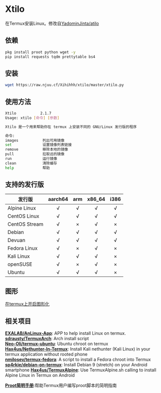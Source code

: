 # Xtilo

在Termux安装Linux。修改自[YadominJinta/atilo](https://github.com/YadominJinta/atilo)

## 依赖

``` bash
pkg install proot python wget -y
pip install requests tqdm prettytable bs4
```

## 安装

``` bash
wget https://raw.njuu.cf/Xihihhh/xtilo/master/xtilo.py
```

## 使用方法

``` bash
Xtilo           2.1.7
Usage: xtilo [命令] [参数]

Xtilo 是一个用来帮助你在 termux 上安装不同的 GNU/Linux 发行版的程序

命令:
images           列出可用镜像
set              设置镜像列表链接
remove           移除本地的镜像
pull             拉取远的镜像
run              运行镜像
clean            清除缓存
help             帮助
```

## 支持的发行版

| 发行版        | aarch64 |  arm  | x86_64 | i386  |
| ------------- | :-----: | :---: | :----: | :---: |
| Alpine Linux  |    √    |   √   |   √    |   √   |
| CentOS Linux  |    √    |   √   |   √    |   √   |
| CentOS Stream |    √    |   ×   |   √    |   ×   |
| Debian        |    √    |   √   |   √    |   √   |
| Devuan        |    √    |   √   |   √    |   √   |
| Fedora Linux  |    √    |   ×   |   √    |   ×   |
| Kali Linux    |    √    |   √   |   √    |   ×   |
| openSUSE      |    √    |   ×   |   √    |   ×   |
| Ubuntu        |    √    |   √   |   √    |   ×   |

## 图形

[在termux上开启图形化](https://yadominjinta.github.io/2018/07/30/GUI-on-termux.html)

## 相关项目

**[EXALAB/AnLinux-App](https://github.com/EXALAB/AnLinux-App)**: APP to help install Linux on termux.  
**[sdrausty/TermuxArch](https://github.com/sdrausty/TermuxArch)**: Arch install script  
**[Neo-Oli/termux-ubuntu](https://github.com/Neo-Oli/termux-ubuntu)**: Ubuntu chroot on termux  
**[Hax4us/Nethunter-In-Termux](https://github.com/Hax4us/Nethunter-In-Termux)**: Install Kali nethunter (Kali Linux) in your termux application without rooted phone  
**[nmilosev/termux-fedora](https://github.com/nmilosev/termux-fedora)**: A script to install a Fedora chroot into Termux  
**[sp4rkie/debian-on-termux](https://github.com/sp4rkie/debian-on-termux)**: Install Debian 9 (stretch) on your Android smartphone
**[Hax4us/TermuxAlpine](https://github.com/Hax4us/TermuxAlpine)**: Use TermuxAlpine.sh calling to install Alpine Linux in Termux on Android

**[Proot简明手册](https://github.com/myfreess/Mytermuxdoc/wiki/Proot)**:帮助Termux用户编写proot脚本的简明指南
